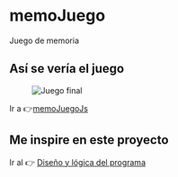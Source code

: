 # memoJuego
Juego de memoria

## Así se vería el juego
<figure>
    <img src="" alt="Juego final">
</figure>

<p>Ir a 👉<a href="https://totimang.github.io/memoJuego/" target="new">memoJuegoJs</a></p>

## Me inspire en este proyecto

<p>Ir al 👉 <a href="https://www.youtube.com/watch?v=TMWkKPlUUJ4" target="new">Diseño y lógica del programa</a></p>
